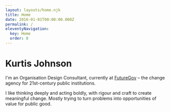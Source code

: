 ```yaml
---
layout: layouts/home.njk
title: Home
date: 2016-01-01T00:00:00.000Z
permalink: /
eleventyNavigation:
  key: Home
  order: 0
---
```

# Kurtis Johnson

I'm an Organisation Design Consultant, currently at [FutureGov](https://www.wearefuturegov.com) – the change agency for 21st-century public institutions.

I like thinking deeply and acting boldly, with rigour and craft to create meaningful change. Mostly trying to turn problems into opportunities of value for public good.
<br>
